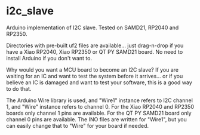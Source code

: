# i2c_slave
Arduino implementation of I2C slave. Tested on SAMD21, RP2040 and RP2350.

Directories with pre-built uf2 files are available... just drag-n-drop if you have a Xiao RP2040, Xiao RP2350 or QT PY SAMD21 board. No need to install Arduino if you don't want to.

Why would you want a MCU board to become an I2C slave? If you are waiting for an IC and want to test the system before it arrives... or if you believe an IC is damaged and want to test your software, this is a good way to do that.


The Arduino Wire library is used, and "Wire1" instance refers to I2C channel 1, and "Wire" instance refers to channel 0. For the Xiao RP2040 and RP2350 boards only channel 1 pins are available. For the QT PY SAMD21 board only channel 0 pins are available. The INO files are written for "Wire1", but you can easily change that to "Wire" for your board if needed.
